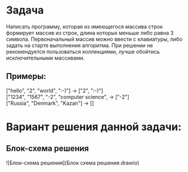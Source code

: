 # Задача
Написать программу, которая из имеющегося массива строк формирует массив из строк, 
длина которых меньше либо равна 3 символа. Первоначальный массив можно ввести с клавиатуры, 
либо задать на старте выполнения алгоритма. При решении не рекомендуется пользоваться коллекциями, 
лучше обойтись исключительными массивами.
## Примеры:
["hello", "2", "world", ":-)"] -> ["2", ":-)"]\
["1234", "1567", "-2", "computer science", -> ["-2"]\
["Russia", "Denmark", "Kazan"] -> []

# Вариант решения данной задачи:
## Блок-схема решения
![Блок-схема решения](Блок схема решения.drawio)
